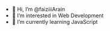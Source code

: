 - 👋 Hi, I’m @faiziiiArain
- 👀 I’m interested in Web Development
- 🌱 I’m currently learning JavaScript


<!---
faiziiiArain/faiziiiArain is a ✨ special ✨ repository because its `README.md` (this file) appears on your GitHub profile.
You can click the Preview link to take a look at your changes.
--->
